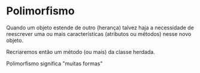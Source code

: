 # Polimorfismo

Quando um objeto estende de outro (herança) talvez haja a necessidade de reescrever uma ou mais características (atributos ou métodos) nesse novo objeto.

Recriaremos então um método (ou mais) da classe herdada.

Polimorfismo significa "muitas formas"
